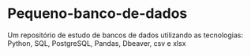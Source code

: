 # Pequeno-banco-de-dados
Um repositório de estudo de bancos de dados utilizando as tecnologias: Python, SQL,  PostgreSQL, Pandas, Dbeaver, csv e xlsx
